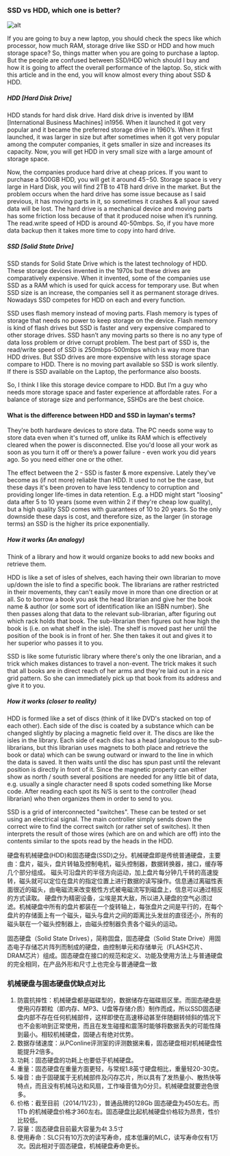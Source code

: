 

### SSD vs HDD, which one is better?

![alt](https://qph.ec.quoracdn.net/main-qimg-2e2c17f7f11e7562897ab38eb72bf555.webp)

If you are going to buy a new laptop, you should check the specs like which processor, how much RAM, storage drive like SSD or HDD and how much storage space? So, things matter when you are going to purchase a laptop. But the people are confused between SSD/HDD which should I buy and how it is going to affect the overall performance of the laptop. So, stick with this article and in the end, you will know almost every thing about SSD & HDD.

##### HDD [Hard Disk Drive]

HDD stands for hard disk drive. Hard disk drive is invented by IBM [International Business Machines] in1956. When it launched it got very popular and it became the preferred storage drive in 1960’s. When it first launched, it was larger in size but after sometimes when it got very popular among the computer companies, it gets smaller in size and increases its capacity. Now, you will get HDD in very small size with a large amount of storage space.

Now, the companies produce hard drive at cheap prices. If you want to purchase a 500GB HDD, you will get it around $45-$50. Storage space is very large in Hard Disk, you will find 2TB to 4TB hard drive in the market. But the problem occurs when the hard drive has some issue because as I said previous, it has moving parts in it, so sometimes it crashes & all your saved data will be lost. The hard drive is a mechanical device and moving parts has some friction loss because of that it produced noise when it’s running. The read.write speed of HDD is around 40-50mbps. So, if you have more data backup then it takes more time to copy into hard drive.

##### SSD [Solid State Drive]

SSD stands for Solid State Drive which is the latest technology of HDD. These storage devices invented in the 1970s but these drives are comparatively expensive. When it invented, some of the companies use SSD as a RAM which is used for quick access for temporary use. But when SSD size is an increase, the companies sell it as permanent storage drives. Nowadays SSD competes for HDD on each and every function.

SSD uses flash memory instead of moving parts. Flash memory is types of storage that needs no power to keep storage on the device. Flash memory is kind of flash drives but SSD is faster and very expensive compared to other storage drives. SSD hasn’t any moving parts so there is no any type of data loss problem or drive corrupt problem. The best part of SSD is, the read/write speed of SSD is 250mbps-500mbps which is way more than HDD drives. But SSD drives are more expensive with less storage space compare to HDD. There is no moving part available so SSD is work silently. If there is SSD available on the Laptop, the performance also boosts.

So, I think I like this storage device compare to HDD. But I’m a guy who needs more storage space and faster experience at affordable rates. For a balance of storage size and performance, SSHDs are the best choice.

#### What is the difference between HDD and SSD in layman's terms?

They're both hardware devices to store data. The PC needs some way to store data even when it's turned off, unlike its RAM which is effectively cleared when the power is disconnected. Else you'd loose all your work as soon as you turn it off or there’s a power failure - even work you did years ago. So you need either one or the other.

The effect between the 2 - SSD is faster & more expensive. Lately they've become as (if not more) reliable than HDD. It used to not be the case, but these days it's been proven to have less tendency to corruption and providing longer life-times in data retention. E.g. a HDD might start "loosing" data after 5 to 10 years (some even within 2 if they're cheap low quality), but a high quality SSD comes with guarantees of 10 to 20 years. So the only downside these days is cost, and therefore size, as the larger (in storage terms) an SSD is the higher its price exponentially.

##### How it works (An analogy)

Think of a library and how it would organize books to add new books and retrieve them.

HDD is like a set of isles of shelves, each having their own librarian to move up/down the isle to find a specific book. The librarians are rather restricted in their movements, they can't easily move in more than one direction or at all. So to borrow a book you ask the head librarian and give her the book name & author (or some sort of identification like an ISBN number). She then passes along that data to the relevant sub-librarian, after figuring out which rack holds that book. The sub-librarian then figures out how high the book is (i.e. on what shelf in the isle). The shelf is moved past her until the position of the book is in front of her. She then takes it out and gives it to her superior who passes it to you.

SSD is like some futuristic library where there's only the one librarian, and a trick which makes distances to travel a non-event. The trick makes it such that all books are in direct reach of her arms and they're laid out in a nice grid pattern. So she can immediately pick up that book from its address and give it to you.

##### How it works (closer to reality)
HDD is formed like a set of discs (think of it like DVD's stacked on top of each other). Each side of the disc is coated by a substance which can be changed slightly by placing a magnetic field over it. The discs are like the isles in the library. Each side of each disc has a head (analogous to the sub-librarians, but this librarian uses magnets to both place and retrieve the book or data) which can be swung outward or inward to the line in which the data is saved. It then waits until the disc has spun past until the relevant position is directly in front of it. Since the magnetic property can either show as north / south several positions are needed for any little bit of data, e.g. usually a single character need 8 spots coded something like Morse code. After reading each spot its N/S is sent to the controller (head librarian) who then organizes them in order to send to you.

SSD is a grid of interconnected "switches". These can be tested or set using an electrical signal. The main controller simply sends down the correct wire to find the correct switch (or rather set of switches). It then interprets the result of those wires (which are on and which are off) into the contents similar to the spots read by the heads in the HDD.

硬盘有机械硬盘(HDD)和固态硬盘(SSD)之分。机械硬盘即是传统普通硬盘，主要由：盘片，磁头，盘片转轴及控制电机，磁头控制器，数据转换器，接口，缓存等几个部分组成。
磁头可沿盘片的半径方向运动，加上盘片每分钟几千转的高速旋转，磁头就可以定位在盘片的指定位置上进行数据的读写操作。信息通过离磁性表面很近的磁头，由电磁流来改变极性方式被电磁流写到磁盘上，信息可以通过相反的方式读取。 硬盘作为精密设备，尘埃是其大敌，所以进入硬盘的空气必须过滤。机械硬盘中所有的盘片都装在一个旋转轴上，每张盘片之间是平行的，在每个盘片的存储面上有一个磁头，磁头与盘片之间的距离比头发丝的直径还小，所有的磁头联在一个磁头控制器上，由磁头控制器负责各个磁头的运动。

固态硬盘（Solid State Drives），简称固盘，固态硬盘（Solid State Drive）用固态电子存储芯片阵列而制成的硬盘，由控制单元和存储单元（FLASH芯片、DRAM芯片）组成。固态硬盘在接口的规范和定义、功能及使用方法上与普通硬盘的完全相同，在产品外形和尺寸上也完全与普通硬盘一致

### 机械硬盘与固态硬盘优缺点对比

1. 防震抗摔性：机械硬盘都是磁碟型的，数据储存在磁碟扇区里。而固态硬盘是使用闪存颗粒（即内存、MP3、U盘等存储介质）制作而成，所以SSD固态硬盘内部不存在任何机械部件，这样即使在高速移动甚至伴随翻转倾斜的情况下也不会影响到正常使用，而且在发生碰撞和震荡时能够将数据丢失的可能性降到最小。相较机械硬盘，固硬占有绝对优势。  
2. 数据存储速度：从PConline评测室的评测数据来看，固态硬盘相对机械硬盘性能提升2倍多。    
3. 功耗：固态硬盘的功耗上也要低于机械硬盘。    
4. 重量：固态硬盘在重量方面更轻，与常规1.8英寸硬盘相比，重量轻20-30克。  
5. 噪音：由于固硬属于无机械部件及闪存芯片，所以具有了发热量小、散热快等特点，而且没有机械马达和风扇，工作噪音值为0分贝。机械硬盘就要逊色很多。  
6. 价格：截至目前（2014/11/23），普通品牌的128Gb 固态硬盘为450左右。而1Tb 的机械硬盘价格才360左右。固态硬盘比起机械硬盘价格较为昂贵，性价比较低。
7. 容量：固态硬盘目前最大容量为4t 3.5寸  
8. 使用寿命：SLC只有10万次的读写寿命，成本低廉的MLC，读写寿命仅有1万次。因此相对于固态硬盘，机械硬盘寿命更长。  

